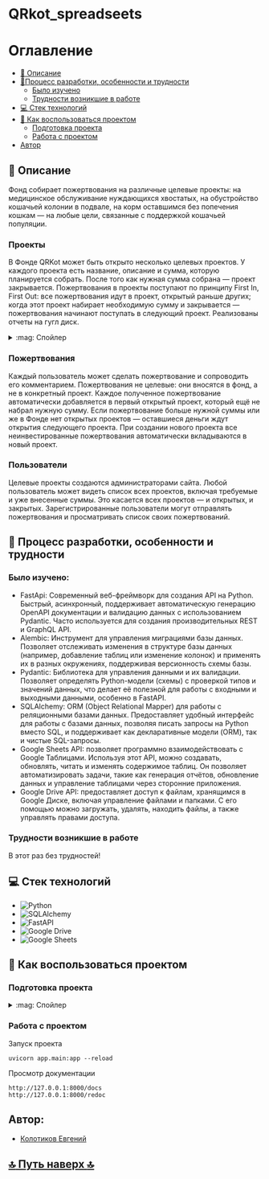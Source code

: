 # QRkot_spreadseets

# Оглавление
- [:page_with_curl: Описание](https://github.com/Tiaki026/QRkot_spreadsheets/blob/master/README.md#page_with_curl-описание)
- [:wrench:Процесс разработки, особенности и трудности](https://github.com/Tiaki026/QRkot_spreadsheets/blob/master/README.md#wrench-процесс-разработки-особенности-и-трудности)
  - [Было изучено](https://github.com/Tiaki026/QRkot_spreadsheets/blob/master/README.md#было-изучено)
  - [Трудности возникшие в работе](https://github.com/Tiaki026/QRkot_spreadsheets/blob/master/README.md#трудности-возникшие-в-работе)
- [:computer: Стек технологий](https://github.com/Tiaki026/QRkot_spreadsheets/blob/master/README.md#computer-стек-технологий)
- [:page_with_curl: Как воспользоваться проектом](https://github.com/Tiaki026/QRkot_spreadsheets/blob/master/README.md#page_with_curl-как-воспользоваться-проектом)
  - [Подготовка проекта](https://github.com/Tiaki026/QRkot_spreadsheets/blob/master/README.md#подготовка-проекта)
  - [Работа с проектом](https://github.com/Tiaki026/QRkot_spreadsheets/blob/master/README.md#работа-с-проектом)
- [Автор](https://github.com/Tiaki026/QRkot_spreadsheets/blob/master/README.md#автор)
## :page_with_curl: Описание
Фонд собирает пожертвования на различные целевые проекты: на медицинское обслуживание нуждающихся хвостатых, на обустройство кошачьей колонии в подвале, на корм оставшимся без попечения кошкам — на любые цели, связанные с поддержкой кошачьей популяции.
### Проекты
В Фонде QRKot может быть открыто несколько целевых проектов. У каждого проекта есть название, описание и сумма, которую планируется собрать. После того как нужная сумма собрана — проект закрывается.
Пожертвования в проекты поступают по принципу First In, First Out: все пожертвования идут в проект, открытый раньше других; когда этот проект набирает необходимую сумму и закрывается — пожертвования начинают поступать в следующий проект.
Реализованы отчеты на гугл диск.

<details>
<summary>:mag: Спойлер</summary>
![img.png](img.png)
</details>

### Пожертвования
Каждый пользователь может сделать пожертвование и сопроводить его комментарием. Пожертвования не целевые: они вносятся в фонд, а не в конкретный проект. Каждое полученное пожертвование автоматически добавляется в первый открытый проект, который ещё не набрал нужную сумму. Если пожертвование больше нужной суммы или же в Фонде нет открытых проектов — оставшиеся деньги ждут открытия следующего проекта. При создании нового проекта все неинвестированные пожертвования автоматически вкладываются в новый проект.

### Пользователи
Целевые проекты создаются администраторами сайта. 
Любой пользователь может видеть список всех проектов, включая требуемые и уже внесенные суммы. Это касается всех проектов — и открытых, и закрытых.
Зарегистрированные пользователи могут отправлять пожертвования и просматривать список своих пожертвований.

## :wrench: Процесс разработки, особенности и трудности

### Было изучено:
- FastApi:  Современный веб-фреймворк для создания API на Python.
            Быстрый, асинхронный, поддерживает автоматическую генерацию OpenAPI документации и валидацию 
            данных с использованием Pydantic. Часто используется для создания производительных REST и GraphQL API.
- Alembic:  Инструмент для управления миграциями базы данных.
            Позволяет отслеживать изменения в структуре базы данных (например, добавление таблиц 
            или изменение колонок) и применять их в разных окружениях, поддерживая версионность схемы базы.
- Pydantic: Библиотека для управления данными и их валидации. 
            Позволяет определять Python-модели (схемы) с проверкой типов и значений данных, что делает её 
            полезной для работы с входными и выходными данными, особенно в FastAPI.
- SQLAlchemy: ORM (Object Relational Mapper) для работы с реляционными базами данных. 
            Предоставляет удобный интерфейс для работы с базами данных, позволяя писать запросы на Python 
            вместо SQL, и поддерживает как декларативные модели (ORM), так и чистые SQL-запросы.
- Google Sheets API: позволяет программно взаимодействовать с Google Таблицами. Используя этот API, 
            можно создавать, обновлять, читать и изменять содержимое таблиц. Он позволяет автоматизировать задачи, 
            такие как генерация отчётов, обновление данных и управление таблицами через сторонние приложения.
- Google Drive API: предоставляет доступ к файлам, хранящимся в Google Диске, включая управление 
          файлами и папками. С его помощью можно загружать, удалять, находить файлы, а также управлять правами доступа.


### Трудности возникшие в работе
В этот раз без трудностей!

## :computer: Стек технологий
- ![Python](https://img.shields.io/badge/python-3670A0?style=for-the-badge&logo=python&logoColor=ffdd54)
- ![SQLAlchemy](https://camo.githubusercontent.com/002ee4ca516670df2b07f9fead4c132c71b7f367002ab21681a686c923c0acd6/68747470733a2f2f696d672e736869656c64732e696f2f62616467652f73716c616c6368656d792d6662666266623f7374796c653d666f722d7468652d6261646765)
- ![FastAPI](https://img.shields.io/badge/FastAPI-005571?style=for-the-badge&logo=fastapi)
- ![Google Drive](https://img.shields.io/badge/Google%20Drive-4285F4?style=for-the-badge&logo=googledrive&logoColor=white)
- ![Google Sheets](https://img.shields.io/badge/Google%20Sheets-34A853?style=for-the-badge&logo=google-sheets&logoColor=white)

## :page_with_curl: Как воспользоваться проектом
### Подготовка проекта
<details>
<summary>:mag: Спойлер</summary>

1. Клонирование проекта с GitHub
```
git@github.com:Tiaki026/cat_charity_fund.git
```
2.	Создайте виртуальное окружение.

Linux
```commandline
python3 -m venv venv
```
Windows
```commandline
python -m venv venv
```
3.	Активируйте виртуальное окружение.

Linux
```commandline
source venv/bin/activate
```
Windows
```commandline
source venv/Scripts/activate
```
4.	Установите зависимости.
```commandline
pip install -r requirements.txt
```
5.	Создать миграции и применить их.
```commandline
alembic init --template async alembic
alembic revision --autogenerate -m "Your description" --rev-id 01
alembic upgrade head
```

</details>

### Работа с проектом
Запуск проекта
```commandline
uvicorn app.main:app --reload
```
Просмотр документации
```commandline
http://127.0.0.1:8000/docs
http://127.0.0.1:8000/redoc
```
## Автор:
  - [Колотиков Евгений](https://github.com/Tiaki026)
## 

  ## [:top: Путь наверх :top:](https://github.com/Tiaki026/QRkot_spreadsheets/blob/master/README.md#qrkot)

